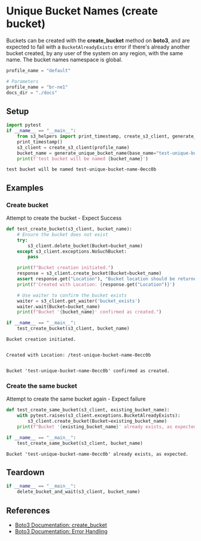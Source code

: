 # Unique Bucket Names (create bucket)

Buckets can be created with the **create_bucket** method on **boto3**, and are expected to fail with a `BucketAlreadyExists` error if there's already another bucket created, by any user of the system on any region, with the same name. The bucket names namespace is global.


```python
profile_name = "default"
```


```python
# Parameters
profile_name = "br-ne1"
docs_dir = "./docs"

```

## Setup


```python
import pytest
if __name__ == "__main__":
    from s3_helpers import print_timestamp, create_s3_client, generate_unique_bucket_name, delete_bucket_and_wait
    print_timestamp()
    s3_client = create_s3_client(profile_name)
    bucket_name = generate_unique_bucket_name(base_name="test-unique-bucket-name")
    print(f'test bucket will be named {bucket_name}')
```

    test bucket will be named test-unique-bucket-name-0ecc0b


## Examples

### Create bucket

Attempt to create the bucket - Expect Success


```python
def test_create_bucket(s3_client, bucket_name):
    # Ensure the bucket does not exist
    try:
        s3_client.delete_bucket(Bucket=bucket_name)
    except s3_client.exceptions.NoSuchBucket:
        pass

    print(f"Bucket creation initiated.")
    response = s3_client.create_bucket(Bucket=bucket_name)
    assert response.get("Location"), "Bucket location should be returned upon creation."
    print(f'Created with Location: {response.get("Location")}')

    # Use waiter to confirm the bucket exists
    waiter = s3_client.get_waiter('bucket_exists')
    waiter.wait(Bucket=bucket_name)
    print(f"Bucket '{bucket_name}' confirmed as created.")

if __name__ == "__main__":
    test_create_bucket(s3_client, bucket_name)
```

    Bucket creation initiated.


    Created with Location: /test-unique-bucket-name-0ecc0b


    Bucket 'test-unique-bucket-name-0ecc0b' confirmed as created.


### Create the same bucket
Attempt to create the same bucket again - Expect failure


```python
def test_create_same_bucket(s3_client, existing_bucket_name):
    with pytest.raises(s3_client.exceptions.BucketAlreadyExists):
        s3_client.create_bucket(Bucket=existing_bucket_name)
    print(f"Bucket '{existing_bucket_name}' already exists, as expected.")

if __name__ == "__main__":
    test_create_same_bucket(s3_client, bucket_name)
```

    Bucket 'test-unique-bucket-name-0ecc0b' already exists, as expected.


## Teardown


```python
if __name__ == "__main__":
    delete_bucket_and_wait(s3_client, bucket_name)
```

## References

- [Boto3 Documentation: create_bucket](https://boto3.amazonaws.com/v1/documentation/api/latest/reference/services/s3/client/create_bucket.html)
- [Boto3 Documentation: Error Handling](https://boto3.amazonaws.com/v1/documentation/api/latest/guide/error-handling.html)
